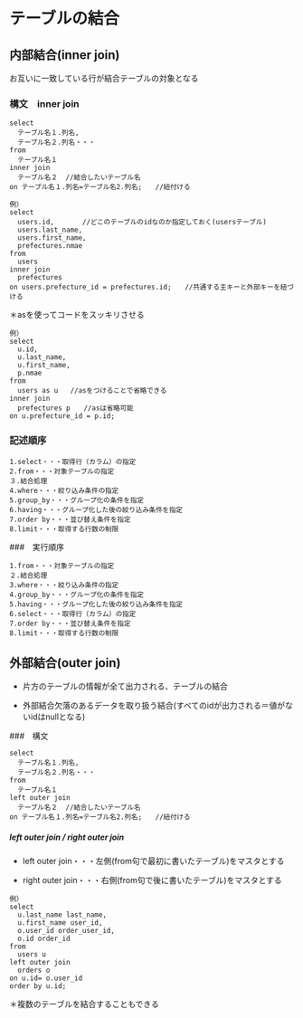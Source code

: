 # テーブルの結合

## 内部結合(inner join)
お互いに一致している行が結合テーブルの対象となる

### 構文　inner join
```
select
  テーブル名１.列名,
  テーブル名２.列名・・・
from
  テーブル名１
inner join
  テーブル名２  //結合したいテーブル名
on テーブル名１.列名=テーブル名2.列名;　　//紐付ける
```
```
例）
select
  users.id,       //どこのテーブルのidなのか指定しておく(usersテーブル)
  users.last_name,
  users.first_name,
  prefectures.nmae
from
  users
inner join
  prefectures
on users.prefecture_id = prefectures.id;　　//共通する主キーと外部キーを紐づける
```
＊asを使ってコードをスッキリさせる
```
例）
select
  u.id,
  u.last_name,
  u.first_name,
  p.nmae
from
  users as u   //asをつけることで省略できる
inner join
  prefectures p　　//asは省略可能
on u.prefecture_id = p.id;
```

### 記述順序
```
1.select・・・取得行（カラム）の指定
2.from・・・対象テーブルの指定
３.結合処理
4.where・・・絞り込み条件の指定
5.group_by・・・グループ化の条件を指定
6.having・・・グループ化した後の絞り込み条件を指定
7.order by・・・並び替え条件を指定
8.limit・・・取得する行数の制限
```

###　実行順序
```
1.from・・・対象テーブルの指定
２.結合処理
3.where・・・絞り込み条件の指定
4.group_by・・・グループ化の条件を指定
5.having・・・グループ化した後の絞り込み条件を指定
6.select・・・取得行（カラム）の指定
7.order by・・・並び替え条件を指定
8.limit・・・取得する行数の制限
```

## 外部結合(outer join)
* 片方のテーブルの情報が全て出力される、テーブルの結合

* 外部結合欠落のあるデータを取り扱う結合(すべてのidが出力される＝値がないidはnullとなる)

###　構文
```
select
  テーブル名１.列名,
  テーブル名２.列名・・・
from
  テーブル名１
left outer join
  テーブル名２  //結合したいテーブル名
on テーブル名１.列名=テーブル名2.列名;　　//紐付ける
```
##### left outer join / right outer join
* left outer join・・・左側(from句で最初に書いたテーブル)をマスタとする

* right outer join・・・右側(from句で後に書いたテーブル)をマスタとする

```
例）
select
  u.last_name last_name,
  u.first_name user_id,
  o.user_id order_user_id,
  o.id order_id
from
  users u
left outer join
  orders o
on u.id= o.user_id
order by u.id;
```

＊複数のテーブルを結合することもできる






